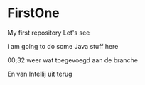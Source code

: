 # FirstOne
My first repository
Let's see

i am going to do some Java stuff here

00;32 weer wat toegevoegd aan de branche

En van Intellij uit terug
